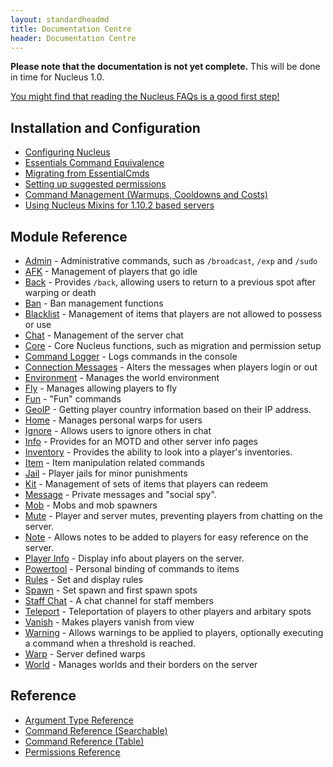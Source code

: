 ```yaml
---
layout: standardheadmd
title: Documentation Centre
header: Documentation Centre
---
```


**Please note that the documentation is not yet complete.** This will be done in time for Nucleus 1.0.

[You might find that reading the Nucleus FAQs is a good first step!](faqs.html)

## Installation and Configuration

* [Configuring Nucleus](configuration/)
* [Essentials Command Equivalence](essentials.html)
* [Migrating from EssentialCmds](configuration/migration.html)
* [Setting up suggested permissions](configuration/permissions.html)
* [Command Management (Warmups, Cooldowns and Costs)](configuration/commands.html)
* [Using Nucleus Mixins for 1.10.2 based servers](configuration/mixins.html)

## Module Reference

* [Admin](modules/admin.html) - Administrative commands, such as `/broadcast`, `/exp` and `/sudo`
* [AFK](modules/afk.html) - Management of players that go idle
* [Back](modules/back.html) - Provides `/back`, allowing users to return to a previous spot after warping or death
* [Ban](modules/ban.html) - Ban management functions
* [Blacklist](modules/blacklist.html) - Management of items that players are not allowed to possess or use
* [Chat](modules/chat.html) - Management of the server chat
* [Core](modules/core.html) - Core Nucleus functions, such as migration and permission setup
* [Command Logger](modules/commandlogger.html) - Logs commands in the console
* [Connection Messages](modules/connectionmessages.html) - Alters the messages when players login or out
* [Environment](modules/environment.html) - Manages the world environment
* [Fly](modules/fly.html) - Manages allowing players to fly
* [Fun](modules/fun.html) - "Fun" commands
* [GeoIP](modules/geo-ip.html) - Getting player country information based on their IP address.
* [Home](modules/home.html) - Manages personal warps for users
* [Ignore](modules/ignore.html) - Allows users to ignore others in chat
* [Info](modules/info.html) - Provides for an MOTD and other server info pages
* [Inventory](modules/inventory.html) - Provides the ability to look into a player's inventories.
* [Item](modules/item.html) - Item manipulation related commands
* [Jail](modules/jail.html) - Player jails for minor punishments
* [Kit](modules/kit.html) - Management of sets of items that players can redeem
* [Message](modules/message.html) - Private messages and "social spy".
* [Mob](modules/mob.html) - Mobs and mob spawners
* [Mute](modules/mute.html) - Player and server mutes, preventing players from chatting on the server.
* [Note](modules/note.html) - Allows notes to be added to players for easy reference on the server.
* [Player Info](modules/playerinfo.html) - Display info about players on the server.
* [Powertool](modules/powertool.html) - Personal binding of commands to items
* [Rules](modules/rules.html) - Set and display rules
* [Spawn](modules/spawn.html) - Set spawn and first spawn spots
* [Staff Chat](modules/staff-chat.html) - A chat channel for staff members
* [Teleport](modules/teleport.html) - Teleportation of players to other players and arbitary spots
* [Vanish](modules/vanish.html) - Makes players vanish from view
* [Warning](modules/warning.html) - Allows warnings to be applied to players, optionally executing a command when a threshold is reached.
* [Warp](modules/warp.html) - Server defined warps
* [World](modules/world.html) - Manages worlds and their borders on the server

## Reference

* [Argument Type Reference](arguments.html)
* [Command Reference (Searchable)](commands2.html)
* [Command Reference (Table)](commands.html)
* [Permissions Reference](permissions.html)
